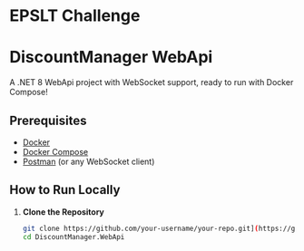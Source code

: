 # EPSLT Challenge

# DiscountManager WebApi

A .NET 8 WebApi project with WebSocket support, ready to run with Docker Compose!

## Prerequisites

- [Docker](https://www.docker.com/get-started)
- [Docker Compose](https://docs.docker.com/compose/)
- [Postman](https://www.postman.com/downloads/) (or any WebSocket client)

## How to Run Locally

1. **Clone the Repository**

   ```bash
   git clone https://github.com/your-username/your-repo.git](https://github.com/BrunoBSCCardoso/EPSLTChallenge.git
   cd DiscountManager.WebApi
